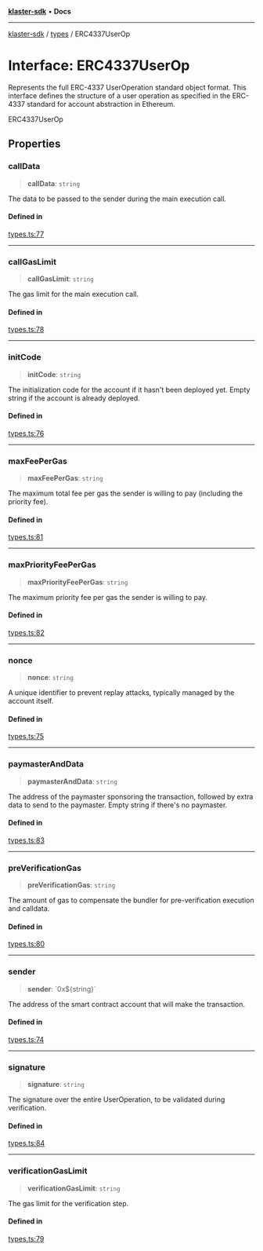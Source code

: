 [**klaster-sdk**](../../README.md) • **Docs**

***

[klaster-sdk](../../README.md) / [types](../README.md) / ERC4337UserOp

# Interface: ERC4337UserOp

Represents the full ERC-4337 UserOperation standard object format.
This interface defines the structure of a user operation as specified in the ERC-4337 standard
for account abstraction in Ethereum.

 ERC4337UserOp

## Properties

### callData

> **callData**: `string`

The data to be passed to the sender during the main execution call.

#### Defined in

[types.ts:77](https://github.com/0xPolycode/klaster-sdk/blob/3cf08fc5b4200ded4c039f2f5c07003d95710139/src/types.ts#L77)

***

### callGasLimit

> **callGasLimit**: `string`

The gas limit for the main execution call.

#### Defined in

[types.ts:78](https://github.com/0xPolycode/klaster-sdk/blob/3cf08fc5b4200ded4c039f2f5c07003d95710139/src/types.ts#L78)

***

### initCode

> **initCode**: `string`

The initialization code for the account if it hasn't been deployed yet. Empty string if the account is already deployed.

#### Defined in

[types.ts:76](https://github.com/0xPolycode/klaster-sdk/blob/3cf08fc5b4200ded4c039f2f5c07003d95710139/src/types.ts#L76)

***

### maxFeePerGas

> **maxFeePerGas**: `string`

The maximum total fee per gas the sender is willing to pay (including the priority fee).

#### Defined in

[types.ts:81](https://github.com/0xPolycode/klaster-sdk/blob/3cf08fc5b4200ded4c039f2f5c07003d95710139/src/types.ts#L81)

***

### maxPriorityFeePerGas

> **maxPriorityFeePerGas**: `string`

The maximum priority fee per gas the sender is willing to pay.

#### Defined in

[types.ts:82](https://github.com/0xPolycode/klaster-sdk/blob/3cf08fc5b4200ded4c039f2f5c07003d95710139/src/types.ts#L82)

***

### nonce

> **nonce**: `string`

A unique identifier to prevent replay attacks, typically managed by the account itself.

#### Defined in

[types.ts:75](https://github.com/0xPolycode/klaster-sdk/blob/3cf08fc5b4200ded4c039f2f5c07003d95710139/src/types.ts#L75)

***

### paymasterAndData

> **paymasterAndData**: `string`

The address of the paymaster sponsoring the transaction, followed by extra data to send to the paymaster. Empty string if there's no paymaster.

#### Defined in

[types.ts:83](https://github.com/0xPolycode/klaster-sdk/blob/3cf08fc5b4200ded4c039f2f5c07003d95710139/src/types.ts#L83)

***

### preVerificationGas

> **preVerificationGas**: `string`

The amount of gas to compensate the bundler for pre-verification execution and calldata.

#### Defined in

[types.ts:80](https://github.com/0xPolycode/klaster-sdk/blob/3cf08fc5b4200ded4c039f2f5c07003d95710139/src/types.ts#L80)

***

### sender

> **sender**: \`0x$\{string\}\`

The address of the smart contract account that will make the transaction.

#### Defined in

[types.ts:74](https://github.com/0xPolycode/klaster-sdk/blob/3cf08fc5b4200ded4c039f2f5c07003d95710139/src/types.ts#L74)

***

### signature

> **signature**: `string`

The signature over the entire UserOperation, to be validated during verification.

#### Defined in

[types.ts:84](https://github.com/0xPolycode/klaster-sdk/blob/3cf08fc5b4200ded4c039f2f5c07003d95710139/src/types.ts#L84)

***

### verificationGasLimit

> **verificationGasLimit**: `string`

The gas limit for the verification step.

#### Defined in

[types.ts:79](https://github.com/0xPolycode/klaster-sdk/blob/3cf08fc5b4200ded4c039f2f5c07003d95710139/src/types.ts#L79)
